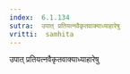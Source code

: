 ```yaml
---
index:  6.1.134
sutra:  उपात् प्रतियत्नवैकृतवाक्याध्याहारेषु
vritti:  samhita 
---
```


उपात् प्रतियत्नवैकृतवाक्याध्याहारेषु

